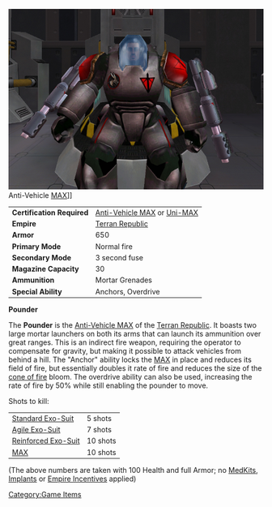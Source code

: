 ![](images/PounderPicture.jpg "fig:PounderPicture.jpg") Anti-Vehicle
[MAX](MAX "wikilink")\]\]

|                            |                                                                                                                      |
| -------------------------- | -------------------------------------------------------------------------------------------------------------------- |
| **Certification Required** | [Anti-Vehicle MAX](<Anti-Vehicle_MAX_(Certification)> "wikilink") or [Uni-MAX](<Uni-MAX_(Certification)> "wikilink") |
| **Empire**                 | [Terran Republic](Terran_Republic "wikilink")                                                                        |
| **Armor**                  | 650                                                                                                                  |
| **Primary Mode**           | Normal fire                                                                                                          |
| **Secondary Mode**         | 3 second fuse                                                                                                        |
| **Magazine Capacity**      | 30                                                                                                                   |
| **Ammunition**             | Mortar Grenades                                                                                                      |
| **Special Ability**        | Anchors, Overdrive                                                                                                   |

**Pounder**

The **Pounder** is the [Anti-Vehicle
MAX](<Anti-Vehicle_MAX_(Certification)> "wikilink") of the [Terran
Republic](Terran_Republic "wikilink"). It boasts two large mortar
launchers on both its arms that can launch its ammunition over great
ranges. This is an indirect fire weapon, requiring the operator to
compensate for gravity, but making it possible to attack vehicles from
behind a hill. The "Anchor" ability locks the
[MAX](Mechanized_Armored_Exo-Suit "wikilink") in place and reduces its
field of fire, but essentially doubles it rate of fire and reduces the
size of the [cone of fire](cone_of_fire "wikilink") bloom. The overdrive
ability can also be used, increasing the rate of fire by 50% while still
enabling the pounder to move.

Shots to kill:

|                                                       |          |
| ----------------------------------------------------- | -------- |
| [Standard Exo-Suit](Standard_Exo-Suit "wikilink")     | 5 shots  |
| [Agile Exo-Suit](Agile_Exo-Suit "wikilink")           | 7 shots  |
| [Reinforced Exo-Suit](Reinforced_Exo-Suit "wikilink") | 10 shots |
| [MAX](MAX "wikilink")                                 | 10 shots |

(The above numbers are taken with 100 Health and full Armor; no
[MedKits](MedKit "wikilink"), [Implants](Implants "wikilink") or [Empire
Incentives](Empire_Incentives "wikilink") applied)

[Category:Game Items](Category:Game_Items "wikilink")
